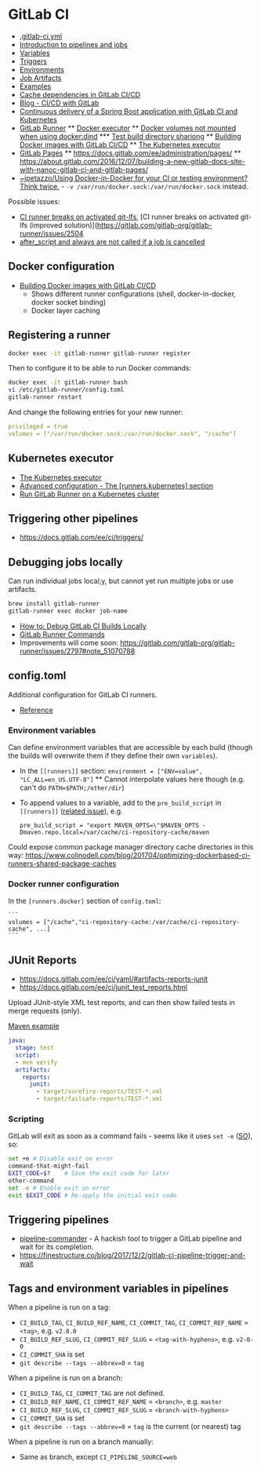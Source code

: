 # GitLab CI

* [.gitlab-ci.yml](https://docs.gitlab.com/ee/ci/yaml/)
* [Introduction to pipelines and jobs](https://docs.gitlab.com/ee/ci/pipelines.html)
* [Variables](https://docs.gitlab.com/ce/ci/variables/README.html)
* [Triggers](https://docs.gitlab.com/ee/ci/triggers/)
* [Environments](https://docs.gitlab.com/ce/ci/environments.html)
* [Job Artifacts](https://docs.gitlab.com/ce/user/project/pipelines/job_artifacts.html)
* [Examples](https://docs.gitlab.com/ee/ci/examples/)
* [Cache dependencies in GitLab CI/CD](https://docs.gitlab.com/ee/ci/caching/)
* [Blog - CI/CD with GitLab](https://about.gitlab.com/2016/08/05/continuous-integration-delivery-and-deployment-with-gitlab/)
* [Continuous delivery of a Spring Boot application with GitLab CI and Kubernetes](https://about.gitlab.com/2016/12/14/continuous-delivery-of-a-spring-boot-application-with-gitlab-ci-and-kubernetes/)
* [GitLab Runner](https://docs.gitlab.com/runner/)
** [Docker executor](https://docs.gitlab.com/runner/executors/docker.html)
** [Docker volumes not mounted when using docker:dind](https://gitlab.com/gitlab-org/gitlab-ce/issues/41227)
*** [Test build directory shariong](https://gitlab.com/tmaczukin-test-projects/test-builds-directory-sharing/blob/master/.gitlab-ci.yml)
** [Building Docker images with GitLab CI/CD](https://docs.gitlab.com/ee/ci/docker/using_docker_build.html)
** [The Kubernetes executor](https://docs.gitlab.com/runner/executors/kubernetes.html)
* [GitLab Pages](https://docs.gitlab.com/ee/user/project/pages/index.html)
** https://docs.gitlab.com/ee/administration/pages/
** https://about.gitlab.com/2016/12/07/building-a-new-gitlab-docs-site-with-nanoc-gitlab-ci-and-gitlab-pages/
* [~jpetazzo/Using Docker-in-Docker for your CI or testing environment? Think twice.](https://jpetazzo.github.io/2015/09/03/do-not-use-docker-in-docker-for-ci/)  - `-v /var/run/docker.sock:/var/run/docker.sock` instead.

Possible issues:

* [CI runner breaks on activated git-lfs](https://gitlab.com/gitlab-org/gitlab-runner/issues/2245), [CI runner breaks on activated git-lfs (improved solution)](https://gitlab.com/gitlab-org/gitlab-runner/issues/2504
* [after_script and always are not called if a job is cancelled](https://gitlab.com/gitlab-org/gitlab-ce/issues/20727)

## Docker configuration

* [Building Docker images with GitLab CI/CD](https://docs.gitlab.com/ee/ci/docker/using_docker_build.html)
    * Shows different runner configurations (shell, docker-in-docker, docker socket binding)
    * Docker layer caching
    
## Registering a runner

```bash
docker exec -it gitlab-runner gitlab-runner register
```

Then to configure it to be able to run Docker commands:

```bash
docker exec -it gitlab-runner bash
vi /etc/gitlab-runner/config.toml
gitlab-runner restart
```

And change the following entries for your new runner:

```yaml
privileged = true
volumes = ["/var/run/docker.sock:/var/run/docker.sock", "/cache"]
```

## Kubernetes executor

* [The Kubernetes executor](https://docs.gitlab.com/runner/executors/kubernetes.html)
* [Advanced configuration - The \[runners.kubernetes\] section](https://docs.gitlab.com/runner/configuration/advanced-configuration.html#the-runnerskubernetes-section)
* [Run GitLab Runner on a Kubernetes cluster](https://docs.gitlab.com/runner/install/kubernetes.html)

## Triggering other pipelines

* <https://docs.gitlab.com/ee/ci/triggers/>

## Debugging jobs locally

Can run individual jobs local;y, but cannot yet run multiple jobs or use artifacts.

```bash
brew install gitlab-runner
gitlab-runner exec docker job-name
```

* [How to: Debug GitLab CI Builds Locally](https://substrakt.com/how-to-debug-gitlab-ci-builds-locally/)
* [GitLab Runner Commands](https://docs.gitlab.com/runner/commands/README.html)
* Improvements will come soon: <https://gitlab.com/gitlab-org/gitlab-runner/issues/2797#note_51070788>

## config.toml

Additional configuration for GitLab CI runners.

* [Reference](https://docs.gitlab.com/runner/configuration/advanced-configuration.html)

### Environment variables

Can define environment variables that are accessible by each build (though the builds will overwrite them if they define their own `variables`).
* In the `[[runners]]` section: `environment = ["ENV=value", "LC_ALL=en_US.UTF-8"]`
** Cannot interpolate values here though (e.g. can't do `PATH=$PATH;/other/dir`)
* To append values to a variable, add to the `pre_build_script` in `[[runners]]` ([related issue](https://gitlab.com/gitlab-org/gitlab-runner/issues/1249)), e.g.

    ```
    pre_build_script = "export MAVEN_OPTS=\"$MAVEN_OPTS -Dmaven.repo.local=/var/cache/ci-repository-cache/maven
    ```

Could expose common package manager directory cache directories in this way: <https://www.colinodell.com/blog/201704/optimizing-dockerbased-ci-runners-shared-package-caches>

### Docker runner configuration

In the `[runners.docker]` section of `config.toml`:

    ```
    volumes = ["/cache","ci-repository-cache:/var/cache/ci-repository-cache", ...]
    ```
    
## JUnit Reports

* <https://docs.gitlab.com/ee/ci/yaml/#artifacts-reports-junit>
* <https://docs.gitlab.com/ee/ci/junit_test_reports.html>

Upload JUnit-style XML test reports, and can then show failed tests in merge requests (only).

[Maven example](https://docs.gitlab.com/ee/ci/junit_test_reports.html#maven)

```yaml
java:
  stage: test
  script:
  - mvn verify
  artifacts:
    reports:
      junit:
        - target/surefire-reports/TEST-*.xml
        - target/failsafe-reports/TEST-*.xml
```

### Scripting

GitLab will exit as soon as a command fails - seems like it uses `set -e` ([SO](https://stackoverflow.com/a/39468230/125246)), so:

```bash
set +e # Disable exit on error
command-that-might-fail
EXIT_CODE=$?    # Save the exit code for later
other-command
set -e # Enable exit on error
exit $EXIT_CODE # Re-apply the initial exit code
```

## Triggering pipelines

* [pipeline-commander](https://github.com/cfriedt/pipeline-commander) - A hackish tool to trigger a GitLab pipeline and wait for its completion.
* <https://finestructure.co/blog/2017/12/2/gitlab-ci-pipeline-trigger-and-wait>

## Tags and environment variables in pipelines

When a pipeline is run on a tag:

* `CI_BUILD_TAG`, `CI_BUILD_REF_NAME`, `CI_COMMIT_TAG`, `CI_COMMIT_REF_NAME` = `<tag>`, e.g. `v2.0.0`
* `CI_BUILD_REF_SLUG`, `CI_COMMIT_REF_SLUG` = `<tag-with-hyphens>`, e.g. `v2-0-0`
* `CI_COMMIT_SHA` is set
* `git describe --tags --abbrev=0` = `tag`

When a pipeline is run on a branch:

* `CI_BUILD_TAG`, `CI_COMMIT_TAG` are not defined.
* `CI_BUILD_REF_NAME`, `CI_COMMIT_REF_NAME` = `<branch>`, e.g. `master`
* `CI_BUILD_REF_SLUG`, `CI_COMMIT_REF_SLUG` = `<branch-with-hyphens>`
* `CI_COMMIT_SHA` is set
* `git describe --tags --abbrev=0` = `tag` is the current (or nearest) tag

When a pipeline is run on a branch manually:

* Same as branch, except `CI_PIPELINE_SOURCE=web`